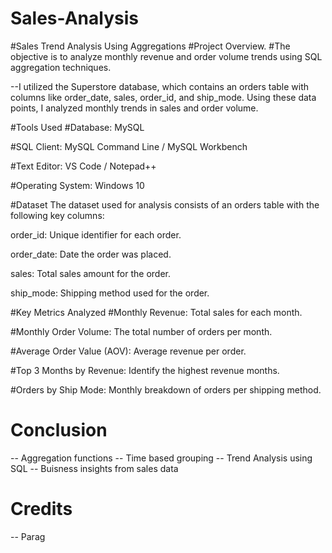 # Sales-Analysis
#Sales Trend Analysis Using Aggregations
#Project Overview.
#The objective is to analyze monthly revenue and order volume trends using SQL aggregation techniques.

--I utilized the Superstore database, which contains an orders table with columns like order_date, sales, order_id, and ship_mode. Using these data points, I analyzed monthly trends in sales and order volume.

#Tools Used
#Database: MySQL

#SQL Client: MySQL Command Line / MySQL Workbench


#Text Editor: VS Code / Notepad++

#Operating System: Windows 10

#Dataset
The dataset used for analysis consists of an orders table with the following key columns:

order_id: Unique identifier for each order.

order_date: Date the order was placed.

sales: Total sales amount for the order.

ship_mode: Shipping method used for the order.

#Key Metrics Analyzed
#Monthly Revenue: Total sales for each month.

#Monthly Order Volume: The total number of orders per month.

#Average Order Value (AOV): Average revenue per order.

#Top 3 Months by Revenue: Identify the highest revenue months.

#Orders by Ship Mode: Monthly breakdown of orders per shipping method.

# Conclusion
-- Aggregation functions
-- Time based grouping
-- Trend Analysis using SQL
-- Buisness insights from sales data

# Credits
-- Parag
